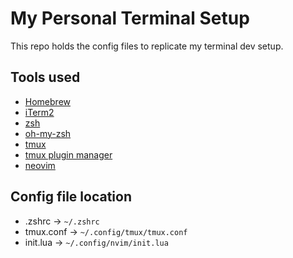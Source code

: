 # My Personal Terminal Setup
This repo holds the config files to replicate my terminal dev setup.

## Tools used
- [Homebrew](https://brew.sh/)
- [iTerm2](https://iterm2.com/)
- [zsh](https://www.zsh.org/)
- [oh-my-zsh](https://ohmyz.sh/)
- [tmux](https://github.com/tmux/tmux/wiki)
- [tmux plugin manager](https://github.com/tmux-plugins/tpm/)
- [neovim](https://neovim.io/)

## Config file location
- .zshrc -> `~/.zshrc`
- tmux.conf -> `~/.config/tmux/tmux.conf`
- init.lua -> `~/.config/nvim/init.lua`
